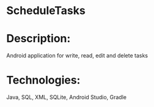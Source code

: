# ScheduleTasks
# Description: 
Android application for write, read, edit and delete tasks
# Technologies: 
Java, SQL, XML, SQLite, Android Studio, Gradle
